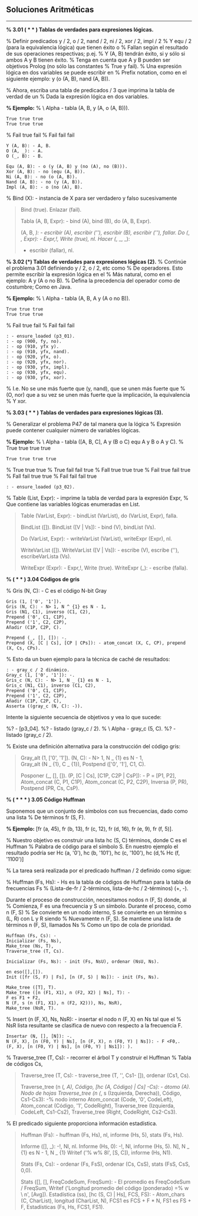 

**Soluciones Aritméticas**
----------


----------

**% 3.01 ( * * ) Tablas de verdades para expresiones lógicas.**

% Definir predicados y / 2, o / 2, nand / 2, ni / 2, xor / 2, impl / 2
% Y equ / 2 (para la equivalencia lógica) que tienen éxito o
% Fallan según el resultado de sus operaciones respectivas; p.ej.
% Y (A, B) tendrán éxito, si y sólo si ambos A y B tienen éxito.
% Tenga en cuenta que A y B pueden ser objetivos Prolog (no sólo las constantes
% True y fail).
% Una expresión lógica en dos variables se puede escribir en
% Prefix notation, como en el siguiente ejemplo: y (o (A, B), nand (A, B)).

% Ahora, escriba una tabla de predicados / 3 que imprima la tabla de verdad de un
% Dada la expresión lógica en dos variables.

**% Ejemplo:**
% \ Alpha - tabla (A, B, y (A, o (A, B))).

    True true true
    True true true

% Fail true fail
% Fail fail fail
    
    Y (A, B): - A, B.
    O (A, _): - A.
    O (_, B): - B.

    Equ (A, B): - o (y (A, B) y (no (A), no (B))).
    Xor (A, B): - no (equ (A, B)).
    Ni (A, B): - no (o (A, B)).
    Nand (A, B): - no (y (A, B)).
    Impl (A, B): - o (no (A), B).

% Bind (X): - instancia de X para ser verdadero y falso sucesivamente

> Bind (true). Enlazar (fail).
> 
> Tabla (A, B, Expr): - bind (A), bind (B), do (A, B, Expr).
> 
> (A, B, _): - escribir (A), escribir (''), escribir (B), escribir (''),
> fallar. Do (_, _, Expr): - Expr,!, Write (true), nl. Hacer (_, _, _):
> - escribir (fallar), nl.

**% 3.02 (*) Tablas de verdades para expresiones lógicas (2).**
% Continúe el problema 3.01 definiendo y / 2, o / 2, etc como
% De operadores. Esto permite escribir la expresión lógica en el
% Más natural, como en el ejemplo: A y (A o no B).
% Defina la precedencia del operador como de costumbre; Como en Java.

**% Ejemplo:**
% \ Alpha - tabla (A, B, A y (A o no B)).

    True true true
    True true true
    
% Fail true fail
% Fail fail fail
    
    : - ensure_loaded (p3_01).
    : - op (900, fy, no).
    : - op (910, yfx y).
    : - op (910, yfx, nand).
    : - op (920, yfx, o).
    : - op (920, yfx, nor).
    : - op (930, yfx, impl).
    : - op (930, yfx, equ).
    : - op (930, yfx, xor).

% I.e. No se une más fuerte que (y, nand), que se unen más fuerte que
% (O, nor) que a su vez se unen más fuerte que la implicación, la equivalencia
% Y xor.

**% 3.03 ( * * ) Tablas de verdades para expresiones lógicas (3).**

% Generalizar el problema P47 de tal manera que la lógica
% Expresión puede contener cualquier número de variables lógicas.

**% Ejemplo:**
% \ Alpha - tabla ([A, B, C], A y (B o C) equ A y B o A y C).
% True true true true

    True true true true

% True true true
% True fail fail true
% Fall true true true
% Fail true fail true
% Fall fail true true
% Fail fail fail true

    : - ensure_loaded (p3_02).

% Table (List, Expr): - imprime la tabla de verdad para la expresión Expr,
% Que contiene las variables lógicas enumeradas en List.

> Table (VarList, Expr): - bindList (VarList), do (VarList, Expr),
> falla.
> 
> BindList ([]). BindList ([V | Vs]): - bind (V), bindList (Vs).
> 
> Do (VarList, Expr): - writeVarList (VarList), writeExpr (Expr), nl.
> 
> WriteVarList ([]). WriteVarList ([V | Vs]): - escribe (V), escribe
> (''), escribeVarLista (Vs).
> 
> WriteExpr (Expr): - Expr,!, Write (true). WriteExpr (_): - escribe
> (falla).

**% ( * * ) 3.04 Códigos de gris**

% Gris (N, C): - C es el código N-bit Gray

    Gris (1, ['0', '1']).
    Gris (N, C): - N> 1, N ^ {1} es N - 1,
    Gris (N1, C1), inverso (C1, C2),
    Prepend ('0', C1, C1P),
    Prepend ('1', C2, C2P),
    Añadir (C1P, C2P, C).
    
    Prepend (_, [], []): -.
    Prepend (X, [C | Cs], [CP | CPs]): - atom_concat (X, C, CP), prepend (X, Cs, CPs).


% Esto da un buen ejemplo para la técnica de caché de resultados:

    : - gray_c / 2 dinámico.
    Gray_c (1, ['0', '1']): -.
    Gris_c (N, C): - N> 1, N _ {1} es N - 1,
    Gris_c (N1, C1), inverso (C1, C2),
    Prepend ('0', C1, C1P),
    Prepend ('1', C2, C2P),
    Añadir (C1P, C2P, C),
    Asserta ((gray_c (N, C): -)).

Intente la siguiente secuencia de objetivos y vea lo que sucede:

%? - [p3_04].
%? - listado (gray_c / 2).
% \ Alpha - gray_c (5, C).
%? - listado (gray_c / 2).


% Existe una definición alternativa para la construcción del código gris:

> Gray_alt (1, ['0', '1']). (N, C): - N> 1, N _ {1} es N - 1,   
> Gray_alt (N _ {1}, C _ {1}),    Postpend (['0', '1'], C1, C).
> 
> Posponer (_, [], []). (P, [C | Cs], [C1P, C2P | CsP]): - P = [P1, P2],
> Atom_concat (C, P1, C1P),  Atom_concat (C, P2, C2P),  Inversa (P, PR),
> Postpend (PR, Cs, CsP).

**% ( * * * ) 3.05 Código Huffman**

Suponemos que un conjunto de símbolos con sus frecuencias, dado como una lista
% De términos fr (S, F).

**% Ejemplo:** [fr (a, 45), fr (b, 13), fr (c, 12), fr (d, 16), fr (e, 9), fr (f, 5)].

% Nuestro objetivo es construir una lista hc (S, C) términos, donde C es el Huffman
% Palabra de código para el símbolo S. En nuestro ejemplo el resultado podría ser
Hc (a, '0'), hc (b, '101'), hc (c, '100'), hc (d,% Hc (f, '1100')]

% La tarea será realizada por el predicado huffman / 2 definido como sigue:
 
% Huffman (Fs, Hs): - Hs es la tabla de códigos de Huffman para la tabla de frecuencias Fs
% (Lista-de-fr / 2-términos, lista-de-hc / 2-términos) (+, -).

Durante el proceso de construcción, necesitamos nodos n (F, S) donde, al
% Comienza, F es una frecuencia y S un símbolo. Durante el proceso, como n (F, S)
% Se convierte en un nodo interno, S se convierte en un término s (L, R) con L y R siendo
% Nuevamente n (F, S). Se mantiene una lista de términos n (F, S), llamados Ns
% Como un tipo de cola de prioridad.

    Huffman (Fs, Cs): -
    Inicializar (Fs, Ns),
    Make_tree (Ns, T),
    Traverse_tree (T, Cs).

    Inicializar (Fs, Ns): - init (Fs, NsU), ordenar (NsU, Ns).
    
    en eso([],[]).
    Init ([fr (S, F) | Fs], [n (F, S) | Ns]): - init (Fs, Ns).
    
    Make_tree ([T], T).
    Make_tree ([n (F1, X1), n (F2, X2) | Ns], T): -
    F es F1 + F2,
    N (F, s (n (F1, X1), n (F2, X2))), Ns, NsR),
    Make_tree (NsR, T).

% Insert (n (F, X), Ns, NsR): - insertar el nodo n (F, X) en Ns tal que el
% NsR lista resultante se clasifica de nuevo con respecto a la frecuencia F.

    Insertar (N, [], [N]): -.
    N (F, X), [n (F0, Y) | Ns], [n (F, X), n (F0, Y) | Ns]): - F <F0,.
    (F, X), [n (F0, Y) | Ns], [n (F0, Y) | Ns1]): ).

% Traverse_tree (T, Cs): - recorrer el árbol T y construir el Huffman
% Tabla de códigos Cs,

> Traverse_tree (T, Cs): - traverse_tree (T, '', Cs1- []), ordenar (Cs1,
> Cs).
> 
> Traverse_tree (n (_, A), Código, [hc (A, Código) | Cs] -Cs): - átomo
> (A). Nodo de hojas Traverse_tree (n (_, s (Izquierda, Derecha)),
> Código, Cs1-Cs3): -% nodo interno Atom_concat (Code, '0', CodeLeft),
> Atom_concat (Código, '1', CodeRight), Traverse_tree (Izquierda,
> CodeLeft, Cs1-Cs2), Traverse_tree (Right, CodeRight, Cs2-Cs3).


% El predicado siguiente proporciona información estadística.

> Huffman (Fs): - huffman (Fs, Hs), nl, informe (Hs, 5), stats (Fs, Hs).
> 
> Informe ([], _): -!, Nl, nl. Informe (Hs, 0): -!, Nl, informe (Hs, 5).
> N], N _ {1} es N - 1, N _ {1} Writef ('% w% 8l', [S, C]), informe (Hs,
> N1).
> 
> Stats (Fs, Cs): - ordenar (Fs, FsS), ordenar (Cs, CsS), stats (FsS,
> CsS, 0,0).
> 
> Stats ([], [], FreqCodeSum, FreqSum): - El promedio es FreqCodeSum /
> FreqSum, Writef ('Longitud promedio del código (ponderado) =% w \ n',
> [Avg]). Estadística (ss), [hc (S, C) | Hs], FCS, FS): - Atom_chars (C,
> CharList), longitud (CharList, N), FCS1 es FCS + F * N, FS1 es FS + F,
> Estadísticas (Fs, Hs, FCS1, FS1).



